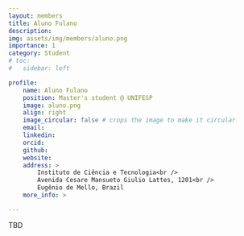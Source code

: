 ```yaml
---
layout: members
title: Aluno Fulano
description: 
img: assets/img/members/aluno.png
importance: 1
category: Student
# toc:
#   sidebar: left

profile:
    name: Aluno Fulano
    position: Master's student @ UNIFESP
    image: aluno.png
    align: right
    image_circular: false # crops the image to make it circular
    email: 
    linkedin: 
    orcid: 
    github: 
    website:
    address: >
        Instituto de Ciência e Tecnologia<br />
        Avenida Cesare Mansueto Giulio Lattes, 1201<br />
        Eugênio de Mello, Brazil
    more_info: >

---
```


TBD